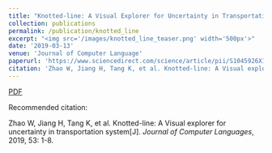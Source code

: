 ```yaml
---
title: "Knotted-line: A Visual Explorer for Uncertainty in Transportation System"
collection: publications
permalink: /publication/knotted_line
excerpt: "<img src='/images/knotted_line_teaser.png' width='500px'>"
date: '2019-03-13'
venue: 'Journal of Computer Language'
paperurl: 'https://www.sciencedirect.com/science/article/pii/S1045926X18300855'
citation: 'Zhao W, Jiang H, Tang K, et al. Knotted-line: A Visual explorer for uncertainty in transportation system[J]. <i>Journal of Computer Languages</i>, 2019, 53: 1-8'
---
```


[PDF](https://www.researchgate.net/publication/331707762_Knotted-line_A_Visual_Explorer_for_Uncertainty_in_Transportation_System)

Recommended citation: 

Zhao W, Jiang H, Tang K, et al. Knotted-line: A Visual explorer for uncertainty in transportation system[J]. <i>Journal of Computer Languages</i>, 2019, 53: 1-8.
